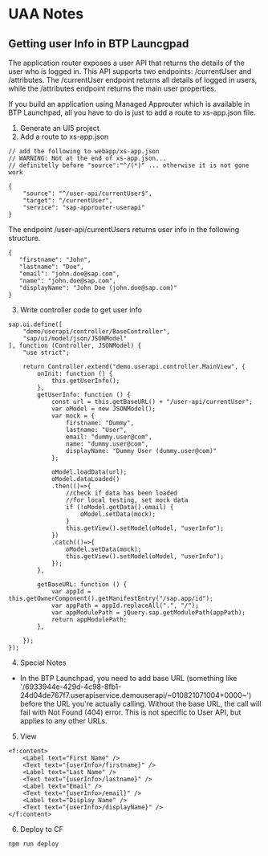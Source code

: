 # UAA Notes


## Getting user Info in BTP Launcgpad

The application router exposes a user API that returns the details of the user who is logged in. This API supports two endpoints: /currentUser and /attributes. The /currentUser endpoint returns all details of logged in users, while the /attributes endpoint returns the main user properties.

If you build an application using Managed Approuter which is available in BTP Launchpad, all you have to do is just to add a route to xs-app.json file. 

1. Generate an UI5 project
2. Add a route to xs-app.json

```
// add the following to webapp/xs-app.json
// WARNING: Not at the end of xs-app.json... 
// definitelly before "source":"^/(*)" ... otherwise it is not gone work

{
    "source": "^/user-api/currentUser$",
    "target": "/currentUser",
    "service": "sap-approuter-userapi"
}
```

The endpoint /user-api/currentUsers returns user info in the following structure.

```
{
   "firstname": "John",
   "lastname": "Doe",
   "email": "john.doe@sap.com",
   "name": "john.doe@sap.com",
   "displayName": "John Doe (john.doe@sap.com)"
}
```

3. Write controller code to get user info

```
sap.ui.define([
    "demo/userapi/controller/BaseController",
    "sap/ui/model/json/JSONModel"
], function (Controller, JSONModel) {
    "use strict";

    return Controller.extend("demo.userapi.controller.MainView", {
        onInit: function () {
            this.getUserInfo();
        },
        getUserInfo: function () {
            const url = this.getBaseURL() + "/user-api/currentUser";
            var oModel = new JSONModel();
            var mock = {
                firstname: "Dummy",
                lastname: "User",
                email: "dummy.user@com",
                name: "dummy.user@com",
                displayName: "Dummy User (dummy.user@com)"
            }; 

            oModel.loadData(url);
            oModel.dataLoaded()
            .then(()=>{
                //check if data has been loaded
                //for local testing, set mock data
                if (!oModel.getData().email) {
                    oModel.setData(mock);
                }
                this.getView().setModel(oModel, "userInfo");
            })
            .catch(()=>{               
                oModel.setData(mock);
                this.getView().setModel(oModel, "userInfo");
            });
        },      
        
        getBaseURL: function () {
            var appId = this.getOwnerComponent().getManifestEntry("/sap.app/id");
            var appPath = appId.replaceAll(".", "/");
            var appModulePath = jQuery.sap.getModulePath(appPath);
            return appModulePath;
        },        

    });
});
```

4. Special Notes
*  In the BTP Launchpad, you need to add base URL (something like '/6933944e-429d-4c98-8fb1-24d04de767f7.userapiservice.demouserapi/~010821071004+0000~') before the URL you're actually calling. Without the base URL, the call will fail with Not Found (404) error. This is not specific to User API, but applies to any other URLs.

5. View

```
<f:content>
    <Label text="First Name" />
    <Text text="{userInfo>/firstname}" />
    <Label text="Last Name" />
    <Text text="{userInfo>/lastname}" />
    <Label text="Email" />
    <Text text="{userInfo>/email}" />
    <Label text="Display Name" />
    <Text text="{userInfo>/displayName}" />                                      
</f:content>

```

6. Deploy to CF

``` 
npm run deploy

``` 